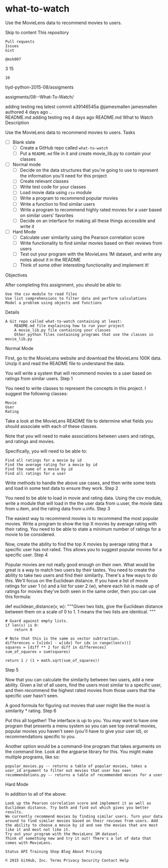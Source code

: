 # what-to-watch
Use the MovieLens data to recommend movies to users.

Skip to content
This repository

    Pull requests
    Issues
    Gist

    @msk007

3
15

    10

tiyd-python-2015-08/assigments

assigments/08--What-To-Watch/

adding testing req
latest commit a39146545a
@jamesmallen jamesmallen authored 4 days ago
	.. 		
	README.md 	adding testing req 	4 days ago
README.md
What to Watch
Description

Use the MovieLens data to recommend movies to users.
Tasks

* [ ] Blank slate
  * [ ] Create a GitHub repo called `what-to-watch`
  * [ ] Put a `README.md` file in it and create movie_lib.py to contain your classes
* [ ] Normal mode
  * [ ] Decide on the data structures that you're going to use to represent the information you'll need for this project
  * [ ] Create relevant classes
  * [ ] Write test code for your classes
  * [ ] Load movie data using `csv` module
  * [ ] Write a program to recommend popular movies
  * [ ] Write a function to find similar users
  * [ ] Write a program to recommend highly rated movies for a user based on similar users' favorites
  * [ ] Decide on an interface for making all these things accessible and write it
* [ ] Hard Mode
  * [ ] Calculate user similarity using the Pearson correlation score
  * [ ] Write functionality to find similar movies based on their reviews from users
  * [ ] Test out your program with the MovieLens 1M dataset, and write any notes about it in the README
  * [ ] Think of some other interesting functionality and implement it!

Objectives

After completing this assignment, you should be able to:

    Use the csv module to read files
    Use list comprehensions to filter data and perform calculations
    Model a problem using objects and functions

Details

    A Git repo called what-to-watch containing at least:
        README.md file explaining how to run your project
        A movie_lib.py file containing your classes
        Other python files containing programs that use the classes in movie_lib.py

Normal Mode

First, go to the MovieLens website and download the MovieLens 100K data. Unzip it and read the README file to understand the data.

You will write a system that will recommend movies to a user based on ratings from similar users.
Step 1

You need to write classes to represent the concepts in this project. I suggest the following classes:

    Movie
    User
    Rating

Take a look at the MovieLens README file to determine what fields you should associate with each of these classes.

Note that you will need to make associations between users and ratings, and ratings and movies.

Specifically, you will need to be able to:

    Find all ratings for a movie by id
    Find the average rating for a movie by id
    Find the name of a movie by id
    Find all ratings for a user

Write methods to handle the above use cases, and then write some tests and load in some test data to ensure they work.
Step 2

You need to be able to load in movie and rating data. Using the csv module, write a module that will load in the the user data from u.user, the movie data from u.item, and the rating data from u.info.
Step 3

The easiest way to recommend movies is to recommend the most popular movies. Write a program to show the top X movies by average rating with their rating. You need to be able to state a minimum number of ratings for a movie to be considered.

Now, create the ability to find the top X movies by average rating that a specific user has not rated. This allows you to suggest popular movies for a specific user.
Step 4

Popular movies are not really good enough on their own. What would be great is a way to match two users by their tastes. You need to create the ability to take two users and find their similarity. There's a few ways to do this. We'll focus on the Euclidean distance. If you have a list of movie ratings for user 1 (v) and a list for user 2 (w), where each list is made up of ratings for movies they've both seen in the same order, then you can use this formula:

def euclidean_distance(v, w):
    """Given two lists, give the Euclidean distance between them on a scale
    of 0 to 1. 1 means the two lists are identical.
    """

    # Guard against empty lists.
    if len(v) is 0:
        return 0

    # Note that this is the same as vector subtraction.
    differences = [v[idx] - w[idx] for idx in range(len(v))]
    squares = [diff ** 2 for diff in differences]
    sum_of_squares = sum(squares)

    return 1 / (1 + math.sqrt(sum_of_squares))

Step 5

Now that you can calculate the similarity between two users, add a new ability. Given a list of all users, find the users most similar to a specific user, and then recommend the highest rated movies from those users that the specific user hasn't seen.

A good formula for figuring out movies that user might like the most is similarity * rating.
Step 6

Put this all together! The interface is up to you. You may want to have one program that presents a menu system so you can see top overall movies, popular movies you haven't seen (you'll have to give your user id), or recommendations specific to you.

Another option would be a command-line program that takes arguments on the command line. Look at the argparse library for this. You might make multiple programs, like so:

    popular_movies.py -- returns a table of popular movies, takes a user_id argument to filter out movies that user has seen
    recommendations.py -- returns a table of recommended movies for a user

Hard Mode

In addition to all of the above:

    Look up the Pearson correlation score and implement it as well as Euclidean distance. Try both and find out which gives you better results.
    We currently recommend movies by finding similar users. Turn your data around to find similar movies based on their reviews from users. Add the ability to choose a movie by id and see the movies that are most like it and most not like it.
    Try out your program with the MovieLens 1M dataset.
    Think of something new and try it out! There's a lot of data that comes with MovieLens.

    Status API Training Shop Blog About Pricing 

    © 2015 GitHub, Inc. Terms Privacy Security Contact Help 


